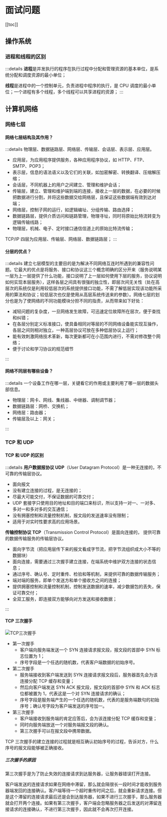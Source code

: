 # 面试问题

[[toc]]

## 操作系统

### 进程和线程的区别

:::details
**进程**是并发执行的程序在执行过程中分配和管理资源的基本单位，是系统分配和调度资源的最小单位；

**线程**是进程中的一个控制单元，负责进程中程序的执行，是 CPU 调度的最小单位；一个进程有多个线程，多个线程可以共享进程的资源；
:::

## 计算机网络

### 网络七层

#### 网络七层结构及其作用？

:::details
物理层、数据链路层、网络层、传输层、会话层、表示层、应用层。

- 应用层，为应用程序提供服务，各种应用程序协议，如 HTTP、FTP、SMTP、POP3；
- 表示层，信息的语法语义以及它们的关联，如加密解密、转换翻译、压缩解压缩；
- 会话层，不同机器上的用户之间建立、管理和维护会话；
- 传输层，建立、管理和维护端到端的连接，接收上一层的数据，在必要的时候把数据进行分割，并将这些数据交给网络层，且保证这些数据端有效到达对端；
- 网络层，控制子网的运行，如逻辑编址、分组传输、路由选择；
- 数据链路层，提供介质访问和链路管理，物理寻址，同时将原始比特流转变为逻辑传输线路；
- 物理层，机械、电子、定时接口通信信道上的原始比特流传输；

TCP/IP 四层为应用层、传输层、网络层、数据链路层；
:::

#### 分层的优点？

:::details
建立七层模型的主要目的是为解决不同网络互连时所遇到的兼容性问题。它最大的优点是将服务、接口和协议这三个概念明确的区分开来（服务说明某一层为上一层提供了什么功能，接口说明了上一层如何使用下层的服务，协议说明如何实现本层服务），这样各层之间具有很强的独立性，即层次间无关性（处在高层次的系统仅是利用较低层次的系统提供接口功能，不需了解低层实现该功能所采用的算法和协议；较低层次也仅是使用从高层系统传送来的参数）。网络七层的划分也是为了使网络的不同功能模块分担不同的指责，从而带来如下好处：

- 减轻问题的复杂度，一旦网络发生故障，可迅速定位故障所在层次，便于查找和纠错；
- 在各层分别定义标准接口，使具备相同对等层的不同网络设备能实现互操作，各层之间则相对独立，一种高层协议可放在多种低层协议上运行；
- 能有效刺激网络技术革新，每次更新都可在小范围内进行，不需对修改整个网络；
- 便于讨论和学习协议的规范细节

:::

#### 网络不同层有哪些设备？

:::details
一个设备工作在哪一层，关键看它的作用或主要利用了哪一层的数据头部信息。

- 物理层：网卡、网线、集线器、中继器、调制调节器；
- 数据链路层：网桥、交换机；
- 网络层：路由器；
- 传输层及以上：网关；

:::

### TCP 和 UDP

#### TCP 和 UDP 的区别

:::details
**用户数据报协议 UDP**（User Datagram Protocol）是一种无连接的，不可靠的传输层协议。

- 面向报文
- 没有建立连接的过程，是无连接的；
- 尽最大可能交付，不保证数据的可靠交付；
- UDP 套接字只使用目的地址和目的端口来标识，所以支持一对一、一对多、多对一和多对多的交互通信；
- 没有拥塞控制和流量控制机制，报文段的发送速率没有限制；
- 适用于对实时性要求高的应用场景。

**传输控制协议 TCP**（Transmission Control Protocol）是面向连接的，
提供可靠的数据传输服务的传输层协议。

- 面向字节流（把应用层传下来的报文看成字节流，把字节流组织成大小不等的数据块）
- 面向连接，需要通过三次握手建立连接，在端系统中维护双方连接的状态信息；
- 通过序号、确认号、定时重传、检验和等机制，来提供可靠的数据传输服务；
- 端对端的服务，即单个发送方和单个接收方之间的连接；
- 提供拥塞控制和流量控制机制，控制发送数据的速率，减少数据包的丢失，保证可靠交付；
- 全双工服务，即连接双方能够向对方发送和接收数据；

:::

#### TCP 三次握手

![TCP三次握手](https://cs-notes-1256109796.cos.ap-guangzhou.myqcloud.com/e92d0ebc-7d46-413b-aec1-34a39602f787.png)

- 第一次握手
  - 客户端向服务端发送一个 SYN 连接请求报文段，报文段的首部中 SYN 标志位置为 1；
  - 序号字段是一个任选的随机数，代表客户端数据的初始序号。
- 第二次握手
  - 服务端接收到客户端发送到 SYN 连接请求报文段后，服务器首先会为该连接分配 TCP 缓存和变量；
  - 然后向客户端发送 SYN ACK 报文段，报文段的首部中 SYN 和 ACK 标志位都被置为 1，代表这是一个对 SYN 连接请求的确认；
  - 序号字段是服务端产生的一个任选的随机数，代表的是服务端数句的初始序号；确认号字段为客户端发送的序号加一。
- 第三次握手
  - 客户端接收到服务端的肯定应答后，会为该连接分配 TCP 缓存和变量；
  - 同时向服务端放送一个对服务端报文段的确认。
  - 第三次握手可以在报文段中携带数据。

TCP 三次握手的建立连接的过程就是相互确认初始序号的过程，告诉对方，什么序号的报文段能够被正确接收。

##### 三次握手的原因

第三次握手是为了防止失效的连接请求到达服务器，让服务器错误打开连接。

客户端发送的连接请求如果在网络中滞留，那么就会隔很长一段时间才能收到服务器端发回的连接确认。客户端等待一个超时重传时间之后，就会重新请求连接。但是这个滞留的连接请求最后还是会到达服务器，如果不进行三次握手，那么服务器就会打开两个连接。如果有第三次握手，客户端会忽略服务器之后发送的对滞留连接请求的连接确认，不进行第三次握手，因此就不会再次打开连接。
